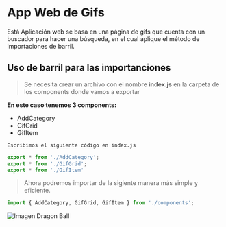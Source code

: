 # **App Web de Gifs**

Está Aplicación web se basa en una página de gifs que cuenta con un buscador para hacer una búsqueda, en el cual aplique el método de importaciones de barril.

## **Uso de barril para las importanciones**

>Se necesita crear un archivo con el nombre **index.js**  en la carpeta de los components donde vamos a exportar

**En este caso tenemos 3 components:**
- AddCategory
- GifGrid
- GifItem

`Escribimos el siguiente código en index.js`

```javascript
export * from './AddCategory';
export * from './GifGrid';
export * from './GifItem'
```
>Ahora podremos importar de la sigiente manera  más simple y eficiente.

```javascript
import { AddCategory, GifGrid, GifItem } from './components';
```

![Imagen Dragon Ball](https://media0.giphy.com/media/zYpbNK1E0TmRYgCDrh/giphy.gif?cid=bd72912cqdvgft0qkjcjph1mm3wsh81cwni8k0r4fjhdprng&ep=v1_gifs_search&rid=giphy.gif&ct=g)